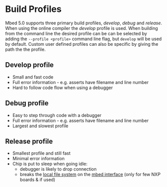 # Build Profiles
Mbed 5.0 supports three primary build profiles, *develop*, *debug* and *release*. When using
the online compiler the *develop* profile is used. When building from the command line
the desired profile can be can be selected by adding the ```--profile <profile>```
command line flag, but `develop` will be used by default. Custom user defined profiles can also be specific by giving the path
the the profile.

## Develop profile
* Small and fast code
* Full error information - e.g. asserts have filename and line number
* Hard to follow code flow when using a debugger

## Debug profile
* Easy to step through code with a debugger
* Full error information - e.g. asserts have filename and line number
* Largest and slowest profile

## Release profile
* Smallest profile and still fast
* Minimal error information
* Chip is put to sleep when going idle:
  * debugger is likely to drop connection
  * breaks the [local file system](https://developer.mbed.org/handbook/LocalFileSystem) on the [mbed interface](https://developer.mbed.org/handbook/mbed-interface) (only for few NXP boards & if used)
